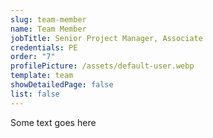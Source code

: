 ```yaml
---
slug: team-member
name: Team Member
jobTitle: Senior Project Manager, Associate
credentials: PE
order: "7"
profilePicture: /assets/default-user.webp
template: team
showDetailedPage: false
list: false
---
```

Some text goes here
